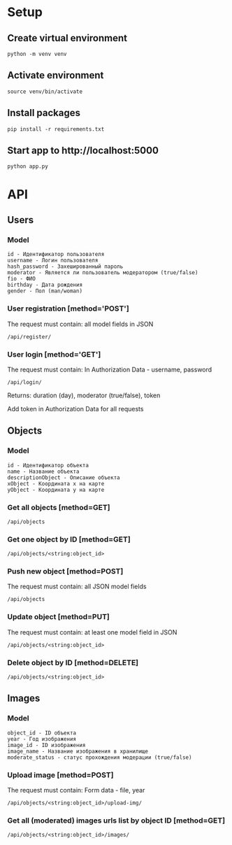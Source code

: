 # Setup
## Create virtual environment
```
python -m venv venv
```
## Activate environment
```
source venv/bin/activate
```
## Install packages
```
pip install -r requirements.txt
```
## Start app to http://localhost:5000
```
python app.py
```

# API
## Users
### Model
```
id - Идентификатор пользователя
username - Логин пользователя
hash_password - Захешированный пароль
moderator - Является ли пользователь модератором (true/false)
fio - ФИО
birthday - Дата рождения
gender - Пол (man/woman)
```
### User registration [method='POST']
The request must contain: all model fields in JSON
```
/api/register/
```
### User login [method='GET']
The request must contain: In Authorization Data - username, password 
```
/api/login/
```
Returns: duration (day), moderator (true/false), token

Add token in Authorization Data for all requests

## Objects
### Model
```
id - Идентификатор объекта
name - Название объекта
descriptionObject - Описание объекта
xObject - Координата x на карте
yObject - Координата y на карте
```

### Get all objects [method=GET]
```
/api/objects
```

### Get one object by ID [method=GET]
```
/api/objects/<string:object_id>
```

### Push new object [method=POST]
The request must contain: all JSON model fields
```
/api/objects
```

### Update object [method=PUT]
The request must contain: at least one model field in JSON
```
/api/objects/<string:object_id>
```

### Delete object by ID [method=DELETE]
```
/api/objects/<string:object_id>
```

## Images
### Model
```
object_id - ID объекта
year - Год изображения
image_id - ID изображения
image_name - Название изображения в хранилище
moderate_status - статус прохождения модерации (true/false)
```

### Upload image [method=POST]
The request must contain: Form data - file, year
```
/api/objects/<string:object_id>/upload-img/
```

### Get all (moderated) images urls list by object ID [method=GET]
```
/api/objects/<string:object_id>/images/
```
